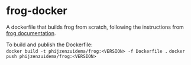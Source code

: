 # frog-docker
A dockerfile that builds frog from scratch, following the instructions from 
<a href="https://frognlp.readthedocs.io/en/latest/installation.html">frog documentation</a>.

To build and publish the Dockerfile:<br>
`docker build -t phijzenzuidema/frog:<VERSION> -f Dockerfile .`
`docker push phijzenzuidema/frog:<VERSION>`
